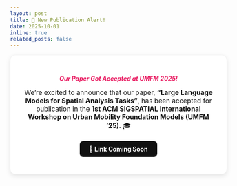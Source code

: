 ```yaml
---
layout: post
title: 🎉 New Publication Alert!
date: 2025-10-01
inline: true
related_posts: false
---
```


<div style="background: #fff; color: #111; padding: 25px; border-radius: 12px; text-align: center; box-shadow: 0 4px 12px rgba(0,0,0,0.1); border: 1px solid #f3f3f3;">

  <h5 style="margin-bottom: 10px; color: #e91e63;">Our Paper Got Accepted at <strong>UMFM 2025!</strong></h5>
  
  <p style="font-size: 1.1em; margin-bottom: 20px;">
    We’re excited to announce that our paper,  
    <strong style="color: #111;">“Large Language Models for Spatial Analysis Tasks”</strong>,  
    has been accepted for publication in the  
    <strong style="color: #111;">1st ACM SIGSPATIAL International Workshop on Urban Mobility Foundation Models (UMFM ’25)</strong>. 🎓
  </p>

  <a href="#" 
     style="display: inline-block; background: #111; color: white; 
            padding: 10px 22px; border-radius: 8px; text-decoration: none; 
            font-weight: bold; transition: 0.3s;">
    📄 Link Coming Soon
  </a>

</div>